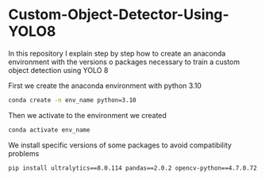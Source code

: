 # Custom-Object-Detector-Using-YOLO8
In this repository I explain step by step how to create an anaconda environment with the versions o packages necessary to train a custom object detection using YOLO 8


First we create the anaconda environment with python 3.10

```bash
conda create -n env_name python=3.10
```

Then we activate to the environment we created 

```bash
conda activate env_name
```

We install specific versions of some packages to avoid compatibility problems

```bash
pip install ultralytics==8.0.114 pandas==2.0.2 opencv-python==4.7.0.72 numpy==1.24.3 scipy==1.10.1 easyocr==1.7.0 filterpy==1.4.5
```


